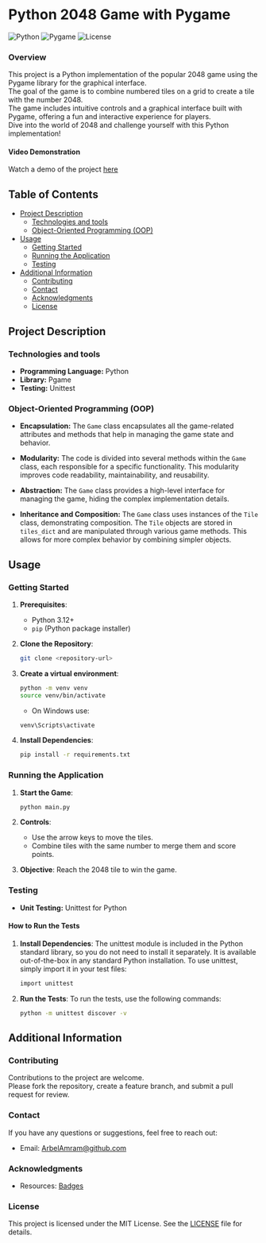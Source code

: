 # Python 2048 Game with Pygame

![Python](https://img.shields.io/badge/python-3.12-blue.svg)
![Pygame](https://img.shields.io/badge/pygame-2.1-green.svg)
![License](https://img.shields.io/badge/license-MIT-black.svg)

### Overview
This project is a Python implementation of the popular 2048 game using the Pygame library for the graphical interface.</br> 
The goal of the game is to combine numbered tiles on a grid to create a tile with the number 2048. </br>
The game includes intuitive controls and a graphical interface built with Pygame, offering a fun and interactive experience for players. </br>
Dive into the world of 2048 and challenge yourself with this Python implementation!</br>

#### Video Demonstration

Watch a demo of the project [here](https://github.com/arbelamram/2048/assets/51449659/b3046508-d94f-406c-91e1-7957a5153954)


## Table of Contents
- [Project Description](#project-description)
  - [Technologies and tools](#technologies-and-tools)
  - [Object-Oriented Programming (OOP)](#object-oriented-programming-oop)
- [Usage](#usage)
  - [Getting Started](#getting-started)
  - [Running the Application](#running-the-application)
  - [Testing](#testing)
- [Additional Information](#additional-information)
  - [Contributing](#contributing)
  - [Contact](#contact)
  - [Acknowledgments](#acknowledgments)
  - [License](#license)

## Project Description

### Technologies and tools
- **Programming Language:** Python
- **Library:** Pgame
- **Testing:** Unittest

### Object-Oriented Programming (OOP)
- **Encapsulation:**
  The `Game` class encapsulates all the game-related attributes and methods that help in managing the game state and behavior.
  
- **Modularity:**
  The code is divided into several methods within the `Game` class, each responsible for a specific functionality. This modularity improves code readability, maintainability, and reusability.

- **Abstraction:**
  The `Game` class provides a high-level interface for managing the game, hiding the complex implementation details.

- **Inheritance and Composition:**
  The `Game` class uses instances of the `Tile` class, demonstrating composition. The `Tile` objects are stored in `tiles_dict` and are manipulated through various game methods. This allows for more complex behavior by combining simpler objects.

## Usage

### Getting Started

1. **Prerequisites**:
    * Python 3.12+
    * `pip` (Python package installer)

2. **Clone the Repository**:
    ```sh
    git clone <repository-url>
    ```

3. **Create a virtual environment**:
    ```sh
    python -m venv venv
    source venv/bin/activate  
    ```
    * On Windows use:
    ```sh
    venv\Scripts\activate
    ```

4. **Install Dependencies**:
    ```sh
    pip install -r requirements.txt
    ```

### Running the Application

1. **Start the Game**:
    ```sh
    python main.py
    ```

2. **Controls**:
    * Use the arrow keys to move the tiles.
    * Combine tiles with the same number to merge them and score points.
    
3. **Objective**:
    Reach the 2048 tile to win the game.

### Testing
* **Unit Testing:** Unittest for Python

#### How to Run the Tests
1. **Install Dependencies**:
The unittest module is included in the Python standard library, so you do not need to install it separately. It is available out-of-the-box in any standard Python installation.
To use unittest, simply import it in your test files:
    ```sh
    import unittest
    ```

2. **Run the Tests**: To run the tests, use the following commands:
    ```sh
    python -m unittest discover -v
    ```

## Additional Information

### Contributing
Contributions to the project are welcome.</br>
Please fork the repository, create a feature branch, and submit a pull request for review.

### Contact

If you have any questions or suggestions, feel free to reach out:

- Email: [ArbelAmram@github.com](mailto:arbelamram@github.com)

### Acknowledgments

- Resources: [Badges](https://img.shields.io)

### License

This project is licensed under the MIT License. See the [LICENSE](LICENSE) file for details.
